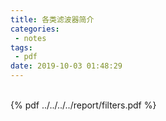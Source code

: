 ```yaml
---
title: 各类滤波器简介
categories:
 - notes
tags:
 - pdf
date: 2019-10-03 01:48:29
---
```




<br>
{% pdf ../../../../report/filters.pdf %}
<br>



